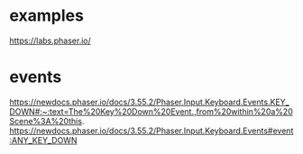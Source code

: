 # examples
https://labs.phaser.io/

# events
https://newdocs.phaser.io/docs/3.55.2/Phaser.Input.Keyboard.Events.KEY_DOWN#:~:text=The%20Key%20Down%20Event.,from%20within%20a%20Scene%3A%20this.
https://newdocs.phaser.io/docs/3.55.2/Phaser.Input.Keyboard.Events#event:ANY_KEY_DOWN